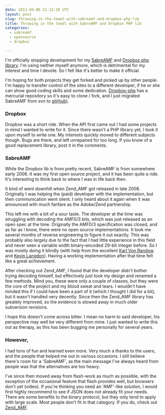 ```yaml
---
date: 2011-04-06 21:12:26 UTC
layout: post
slug: throwing-in-the-towel-with-sabreamf-and-dropbox-php-lib
title: Throwing in the towel with SabreAMF and Dropbox PHP lib
categories:
  - sabreamf
  - opensource
  - dropbox

---
```

<p>I'm officially stopping development for my <a href="http://code.google.com/p/sabreamf">SabreAMF</a> and <a href="http://code.google.com/p/dropbox-php/">Dropbox php library</a>. I'm using neither myself anymore, which is detrimental for my interest and time I devote. So I felt like it's better to make it official.</p>

<p>I'm hoping for both projects they get forked and picked up by other people. I'm happy to transfer control of the sites to a different developer, if he or she can show good coding skills and some dedication. <a href="http://code.google.com/p/dropbox-php/source/checkout">Dropbox-php</a> has a mercurial repository so it's easy to clone / fork, and I just migrated SabreAMF from svn to <a href="https://github.com/evert/SabreAMF">git(hub)</a>.</p>

<h3>Dropbox</h3>

<p>Dropbox was a short ride. When the API first came out I had some projects in mind I wanted to write for it. Since there wasn't a PHP library yet, I took it upon myself to write one. My interests quickly moved to different subjects though. Bugs are there, and left unrepaired for too long. If you know of a good replacement library, post it in the comments.</p> 

<h3>SabreAMF</h3>

<p>While the Dropbox lib is from pretty recent, SabreAMF is from somewhere early 2006. It was my first open source project, and it has been quite a ride. It's interesting to think back to where I was in life back then.</p>

<p>It kind of went downhill when Zend_AMF got released in late 2008. Originally I was helping the (paid) developer with the implementation, but then communication went silent. I only heard about it again when it was announced with much fanfare as the Adobe/Zend partnership.</p>

<p>This left me with a bit of a sour taste. The developer at the time was struggling with decoding the AMF0/3 bits, which was just released as an open spec at the time. Originally the AMF0/3 specification was closed, and as far as I know, there were no open source implementations. It took me several months of reverse engineering to figure it out exactly. This was probably also largely due to the fact that I had little experience in this field and never seen a variable width binary-encoded 29-bit integer before. So I was mostly doing it blindly (with help from the excellent <a href="http://www.xk72.com/">Karl Von Randow</a> and <a href="http://www.kevinlangdon.com/">Kevin Langdon</a>). Having a working implementation after that time felt like a great achievement.</p>

<p>After checking out Zend_AMF, I found that the developer didn't bother trying decoding himself, but effectively just took my design and renamed a few methods. Mind you, these were only a couple of classes, but they were the core of the project and my blood sweat and tears. I wouldn't have minded this if I could have been a part of it (which I thought I did for a bit), but it wasn't handled very decently. Since then the Zend_AMF library has greately improved, so the evidence is stowed away in much older subversion revisions. </p>

<p>I hope this doesn't come across bitter. I mean no harm to said developer, his perspective may well be very different from mine. I just wanted to write this out as therapy, as this has been bugging me personally for several years.</p>

<h3>However,</h3>

<p>I had tons of fun and learned even more.  Very much a thanks to the users, and the people that helped me out in various occasions. I still believe there's room for a 'SabreAMF', as the main message I've always heard from people was that the alternatives are too heavy.</p>

<p>I've since then moved away from flash-work as much as possible, with the exception of the occasional feature that flash provides well, but browsers don't yet (video). If you're thinking you need an 'AMF'-like solution, I would first highly recommend to see if JSON does not already fit your needs. There are some benefits to the binary protocol, but they only tend to apply with large scale. Most people don't fit in that category. If you do, check out <a href="http://framework.zend.com/manual/en/zend.amf.html">Zend_AMF</a>.</p>